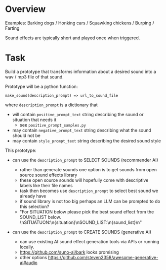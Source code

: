 # Overview

Examples: Barking dogs / Honking cars / Squawking chickens / Burping / Farting

Sound effects are typically short and played once when triggered.

# Task

Build a prototype that transforms information about a desired sound into a wav / mp3 file of that sound.

Prototype will be a python function:

```make_sound(description_prompt) => url_to_sound_file```

where `description_prompt` is a dictionary that 
* will contain `positive_prompt_text` string describing the sound or situation that needs it
    * see `positive_prompt_samples.py`
* may contain `negative_prompt_text` string describing what the sound should not be
* may contain `style_prompt_text` string describing the desired sound style

This prototype:

* can use the `description_prompt` to SELECT SOUNDS (recommender AI)
    * rather than generate sounds one option is to get sounds from open source sound effects library
    * these open source sounds will hopefully come with descriptive labels like their file names
    * task then becomes use `description_prompt` to select best sound we already have
    * if sound library is not too big perhaps an LLM can be prompted to do this selection?
    * "For SITUATION below please pick the best sound effect from the SOUND_LIST below. \nSITUATUON:\n{situation}\nSOUND_LIST:\n{sound_list}\n"
    
* can use the `description_prompt` to CREATE SOUNDS (generative AI)
    * can use existing AI sound effect generation tools via APIs or running locally.
    * https://github.com/suno-ai/bark looks promising
    * other options https://github.com/steven2358/awesome-generative-ai#audio
